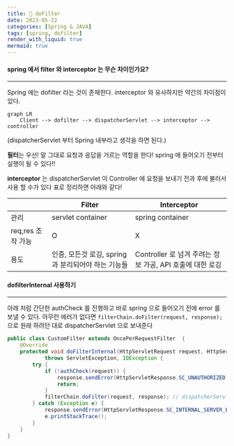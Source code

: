 ```yaml
---
title: 👖 doFilter
date: 2023-05-22
categories: [Spring & JAVA]
tags: [spring, dofilter]
render_with_liquid: true
mermaid: true
---
```

#### spring 에서 filter 와 interceptor 는 무슨 차이인가요?
---
Spring 에는 dofilter 라는 것이 존재한다. interceptor 와 유사하지만 약간의 차이점이 있다.

```mermaid
graph LR
    Client --> dofilter --> dispatcherServlet --> interceptor --> controller
```
(dispatcherServlet 부터 Spring 내부라고 생각을 하면 된다.)

**필터**는 우선! 말 그대로 요청과 응답을 거르는 역할을 한다! spring 에 들어오기 전부터 실행이 될 수 있다!!

**interceptor** 는 dispatcherServlet 이 Controller 에 요청을 보내기 전과 후에 불러서 사용 할 수가 있다
표로 정리하면 아래와 같다!

|                   | Filter                                             | Interceptor                                               |
| ----------------- | -------------------------------------------------- | --------------------------------------------------------- |
| 관리              | servlet container                                  | spring container                                          |
| req,res 조작 가능 | O                                                  | X                                                         |
| 용도              | 인증, 모든것 로깅, spring과 분리되어야 하는 기능들 | Controller 로 넘겨 주려는 정보 가공, API 호출에 대한 로깅 |

#### dofilterInternal 사용하기
---

아래 처럼 간단한 authCheck 를 진행하고 바로 spring 으로 들어오기 전에 error 를 보낼 수 있다.
아무런 에러가 없다면 `filterChain.doFilter(request, response);` 으로 원래 하려던 대로 dispatcherServlet 으로 보내준다

```java
public class CustomFilter extends OncePerRequestFilter  {
    @Override
    protected void doFilterInternal(HttpServletRequest request, HttpServletResponse response, FilterChain filterChain)
            throws ServletException, IOException {
        try {
            if (!authCheck(request)) {
                response.sendError(HttpServletResponse.SC_UNAUTHORIZED, "Unauthorized");
                return;
            }
            filterChain.doFilter(request, response); // dispatcherServlet 로 넘어감
        } catch (Exception e) {
            response.sendError(HttpServletResponse.SC_INTERNAL_SERVER_ERROR, "Internal Server Error");
            e.printStackTrace();
        }
    }
}
```